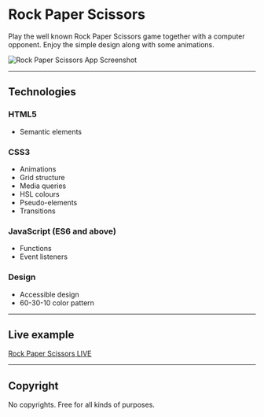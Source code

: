 # Rock Paper Scissors

Play the well known Rock Paper Scissors game together with a computer opponent. Enjoy the simple design along with some animations.

![Rock Paper Scissors App Screenshot](https://small-projects.s3.eu-west-2.amazonaws.com/rock_paper_scissors/capture.jpg)

---

## Technologies

### HTML5

* Semantic elements

### CSS3

* Animations
* Grid structure
* Media queries
* HSL colours
* Pseudo-elements
* Transitions

### JavaScript (ES6 and above)

* Functions
* Event listeners

### Design

* Accessible design
* 60-30-10 color pattern

---

## Live example

[Rock Paper Scissors LIVE](https://small-projects.s3.eu-west-2.amazonaws.com/rock_paper_scissors/index.html)

---

## Copyright

No copyrights. Free for all kinds of purposes.
